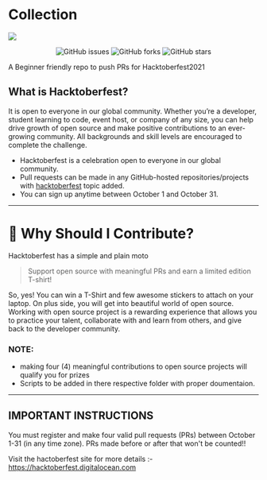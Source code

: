 # Collection


<img align="center" src="https://raw.githubusercontent.com/v1nc1d4/Hacktoberfest2021/13a80865f1457d356c53c33a65b8fa1c5bd6e5f6/img/logo.svg">

<p align="center">
   <img alt="GitHub issues" src="https://img.shields.io/github/issues/OyePradumya/Collection"></a>
   <img alt="GitHub forks" src="https://img.shields.io/github/forks/OyePradumya/Collection"></a>
   <img alt="GitHub stars" src="https://img.shields.io/github/stars/OyePradumya/Collection"></a>
</p>

A Beginner friendly repo to push PRs for Hacktoberfest2021

## What is Hacktoberfest?

It is open to everyone in our global community. Whether you’re a developer, student learning to code, event host, or company of any size, you can help drive growth of open source and make positive contributions to an ever-growing community. All backgrounds and skill levels are encouraged to complete the challenge.

- Hacktoberfest is a celebration open to everyone in our global community.
- Pull requests can be made in any GitHub-hosted repositories/projects with [hacktoberfest](https://github.com/search?q=hacktoberfest) topic added.
- You can sign up anytime between October 1 and October 31.
***
# 👕 Why Should I Contribute?
Hacktoberfest has a simple and plain moto
> Support open source with meaningful PRs and earn a limited edition T-shirt!

So, yes! You can win a T-Shirt and few awesome stickers to attach on your laptop. On plus side, you will get into beautiful world of open source.<br>
Working with open source project is a rewarding experience that allows you to practice your talent, collaborate with and learn from others, and give back to the developer community. 
### NOTE:
* making four (4) meaningful contributions to open source projects will qualify you for prizes
* Scripts to be added in there respective folder with proper doumentaion.

***

## IMPORTANT INSTRUCTIONS
You must register and make four valid pull requests (PRs) between October 1-31 (in any time zone). PRs made before or after that won't be counted!!

Visit the hactoberfest site for more details :- https://hacktoberfest.digitalocean.com


